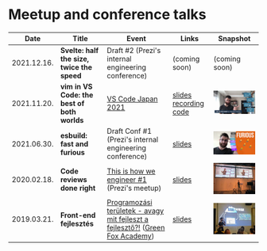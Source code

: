 # Meetup and conference talks

| Date | Title | Event | Links | Snapshot |
|-|-|-|-|-|
| 2021.12.16. | **Svelte: half the size, twice the speed** | Draft #2 (Prezi's internal engineering conference) | (coming soon) | (coming soon) |
| 2021.11.20. | **vim in VS Code: the best of both worlds** | [VS Code Japan 2021](https://vscodejp.github.io/conf2021/en/) | [slides](https://prezi.com/view/WyTKgyN0lBwcKcUgZUab/)  [recording](https://youtu.be/f83bAeiH9qA)  [code](https://github.com/endreymarcell/dicta) | ![](img/2021-11-20-vim-in-vscode.png) |
| 2021.06.30. | **esbuild: fast and furious** | Draft Conf #1 (Prezi's internal engineering conference) | [slides](https://prezi.com/view/RXhtnaGOzB6laSRHxb91/) | ![](img/2021-06-30-esbuild.png) |
| 2020.02.18. | **Code reviews done right** | [This is how we engineer #1](https://www.meetup.com/prezi-product-talks-budapest/events/268533401/) (Prezi's meetup) | [slides](https://prezi.com/view/e8igpKuVtMU6CV6DqYPc/) | ![](img/2020-02-18-code-reviews.png) |
| 2019.03.21. | **Front-end fejlesztés** | [Programozási területek - avagy mit fejleszt a fejlesztő?!](https://www.facebook.com/events/272773073616894) ([Green Fox Academy](https://www.greenfoxacademy.com/en/home)) | [slides](https://prezi.com/view/IOzfJt9DhzPkOVNE0Y0U/) | ![](img/2019-03-21-front-end.png) |
